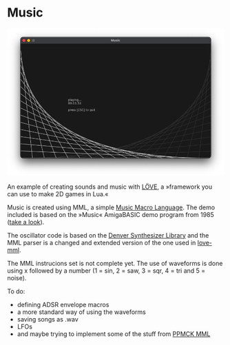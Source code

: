 # Music

![Screenshot](https://raw.githubusercontent.com/marc2o/Music/main/assets/screenshot.png)

An example of creating sounds and music with [LÖVE](https://love2d.org/), a »framework you can use to make 2D games in Lua.«

Music is created using MML, a simple [Music Macro Language](https://en.wikipedia.org/wiki/Music_Macro_Language). The demo included is based on the »Music« AmigaBASIC demo program from 1985 ([take a look](https://www.youtube.com/watch?v=522uWGQV134)).

The oscillator code is based on the [Denver Synthesizer Library](https://love2d.org/forums/viewtopic.php?t=79499) and the MML parser is a changed and extended version of the one used in [love-mml](https://github.com/GoonHouse/love-mml).

The MML instrucions set is not complete yet. The use of waveforms is done using x followed by a number (1 = sin, 2 = saw, 3 = sqr, 4 = tri and 5 = noise).

To do:
* defining ADSR envelope macros
* a more standard way of using the waveforms
* saving songs as .wav
* LFOs
* and maybe trying to implement some of the stuff from [PPMCK MML](https://shauninman.com/assets/downloads/ppmck_guide.html)
